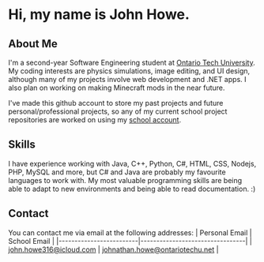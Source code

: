 # Hi, my name is John Howe.



## About Me
I'm a second-year Software Engineering student at [Ontario Tech University](https://ontariotechu.ca).
My coding interests are physics simulations, image editing, and UI design, although many of my projects involve web development and .NET apps.
I also plan on working on making Minecraft mods in the near future.

I've made this github account to store my past projects and future personal/professional projects, 
so any of my current school project repositories are worked on using my [school account](https://github.com/johnh-otu).

## Skills
I have experience working with Java, C++, Python, C#, HTML, CSS, Nodejs, PHP, MySQL and more, but C# and Java are probably my favourite languages to work with.
My most valuable programming skills are being able to adapt to new environments and being able to read documentation. :)

## Contact
You can contact me via email at the following addresses:
| Personal Email          | School Email                    |
|-------------------------|---------------------------------|
| john.howe316@icloud.com | johnathan.howe@ontariotechu.net |
